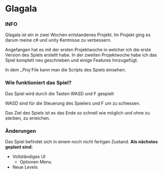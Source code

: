 # Glagala


### INFO

Glagala ist ein in zwei Wochen entstandenes Projekt.
Im Projekt ging es darum meine c# und unity Kentnisse zu verbessern.

Angefangen hat es mit der ersten Projektwoche in welcher ich die erste Version des Spiels erstellt habe.
In der zweiten Projektwoche habe ich das Spiel komplett neu geschrieben und einige Features hinzugefügt.

In dem *_Proj* File kann man die Scripts des Spiels einsehen.

### Wie funktioniert das Spiel?

Das Spiel wird durch die Tasten WASD und F gespielt

WASD sind für die Steuerung des Spielers und F um zu schiessen.

Das Ziel des Spiels ist es das Ende so schnell wie möglich und ohne zu sterben, zu erreichen.

### Änderungen

Das Spiel befindet sich in einem noch nicht fertigen Zustand.
**Als nächstes geplant sind:**
- Vollständiges UI
  - Optionen Menu
- Neue Levels



